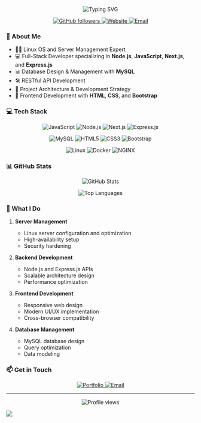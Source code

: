 

<head>
  <!-- Link to Google Fonts for cute font -->
  <link href="https://fonts.googleapis.com/css2?family=Poppins:wght@300;400;600&display=swap" rel="stylesheet">
</head>

<p align="center">
  <img src="https://readme-typing-svg.herokuapp.com?font=Poppins&pause=1000&color=F7F7F7&center=true&vCenter=true&width=435&lines=👋+Hi%2C+I'm+Sam+Mohammed;Full+Stack+Developer;Linux+%26+Server+Expert" alt="Typing SVG" />
</p>




<p align="center">
  <a href="https://github.com/uidsam">
    <img src="https://img.shields.io/github/followers/uidsam?label=Follow&style=social" alt="GitHub followers">
  </a>
  <a href="https://samserver.dev">
    <img src="https://img.shields.io/badge/Website-samserver.dev-blue" alt="Website">
  </a>
  <a href="mailto:info@samserver.dev">
    <img src="https://img.shields.io/badge/Email-info%40samserver.dev-red" alt="Email">
  </a>
</p>

### 🚀 About Me
- 🧑‍💻 Linux OS and Server Management Expert
- 💻 Full-Stack Developer specializing in **Node.js**, **JavaScript**, **Next.js**, and **Express.js**
- 📊 Database Design & Management with **MySQL**
- 🛠️ RESTful API Development
- 🔧 Project Architecture & Development Strategy
- 🎨 Frontend Development with **HTML**, **CSS**, and **Bootstrap**

### 💻 Tech Stack

<p align="center">
  <img src="https://img.shields.io/badge/JavaScript-F7DF1E?style=for-the-badge&logo=javascript&logoColor=black" alt="JavaScript">
  <img src="https://img.shields.io/badge/Node.js-339933?style=for-the-badge&logo=nodedotjs&logoColor=white" alt="Node.js">
  <img src="https://img.shields.io/badge/Next.js-000000?style=for-the-badge&logo=nextdotjs&logoColor=white" alt="Next.js">
  <img src="https://img.shields.io/badge/Express.js-000000?style=for-the-badge&logo=express&logoColor=white" alt="Express.js">
</p>

<p align="center">
  <img src="https://img.shields.io/badge/MySQL-4479A1?style=for-the-badge&logo=mysql&logoColor=white" alt="MySQL">
  <img src="https://img.shields.io/badge/HTML5-E34F26?style=for-the-badge&logo=html5&logoColor=white" alt="HTML5">
  <img src="https://img.shields.io/badge/CSS3-1572B6?style=for-the-badge&logo=css3&logoColor=white" alt="CSS3">
  <img src="https://img.shields.io/badge/Bootstrap-563D7C?style=for-the-badge&logo=bootstrap&logoColor=white" alt="Bootstrap">
</p>

<p align="center">
  <img src="https://img.shields.io/badge/Linux-FCC624?style=for-the-badge&logo=linux&logoColor=black" alt="Linux">
  <img src="https://img.shields.io/badge/Docker-2496ED?style=for-the-badge&logo=docker&logoColor=white" alt="Docker">
  <img src="https://img.shields.io/badge/Nginx-009639?style=for-the-badge&logo=nginx&logoColor=white" alt="NGINX">
</p>

### 📊 GitHub Stats

<p align="center">
  <img src="https://github-readme-stats.vercel.app/api?username=uidsam&show_icons=true&theme=radical" alt="GitHub Stats">
</p>

<p align="center">
  <img src="https://github-readme-stats.vercel.app/api/top-langs/?username=uidsam&layout=compact&theme=radical" alt="Top Languages">
</p>

### 💼 What I Do

1. **Server Management**
   - Linux server configuration and optimization
   - High-availability setup
   - Security hardening

2. **Backend Development**
   - Node.js and Express.js APIs
   - Scalable architecture design
   - Performance optimization

3. **Frontend Development**
   - Responsive web design
   - Modern UI/UX implementation
   - Cross-browser compatibility

4. **Database Management**
   - MySQL database design
   - Query optimization
   - Data modeling

### 📫 Get in Touch

<p align="center">
  <a href="https://samserver.dev">
    <img src="https://img.shields.io/badge/Portfolio-Visit%20Website-blue?style=for-the-badge" alt="Portfolio">
  </a>
  <a href="mailto:info@samserver.dev">
    <img src="https://img.shields.io/badge/Email-Contact%20Me-red?style=for-the-badge" alt="Email">
  </a>
</p>

---

<p align="center">
  <img src="https://komarev.com/ghpvc/?username=uidsam&color=blueviolet&style=flat-square" alt="Profile views">
</p>

<img src="https://capsule-render.vercel.app/api?type=waving&color=87CEFA&height=100&section=footer" />






